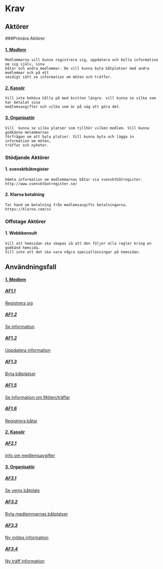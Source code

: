 # Krav
## Aktörer
###Primära Aktörer
#### <a href="#Medlem2" name="Medlem1">1. Medlem</a>
    Medlemmarna vill kunna registrera sig, uppdatera och kolla information om sig själv, sina 
    båtar och andra medlemmar. De vill kunna byta båtplatser med andra medlemmar och på ett 
    smidigt sätt se information om möten och träffar.
#### <a href="#Kassör2" name="Kassör1">2. Kassör</a>
    Vill inte behöva hålla på med kvitton längre. vill kunna se vilka som har betalat sina 
    medlemsavgifter och vilka som är på väg att göra det.
#### <a href="#Organisatör2" name="Organisatör1">3. Organisatör</a>
    Vill  kunna se vilka platser som tillhör vilken medlem. Vill kunna godkänna melemmarnas
    förfrågan om att byta platser. Vill kunna byta och lägga in information om möten,
    träffar och nyheter.
### Stödjande Aktörer
#### 1. svensktbåtregister
    Hämta information om medlemmarnas båtar via svensktbåtregister. 
    http://www.svensktbatregister.se/
#### 2. Klarna betalning
    Tar hand om betalning från medlemsavgifts betalningarna.
    https://klarna.com/sv
### Offstage Aktörer
#### 1. Webbkonsult
    Vill att hemsidan ska skapas så att den följer alla regler kring en godkänd hemsida.
    Vill inte att det ska vara några speciallösningar på hemsidan. 
## Användningsfall
#### <a href="#Medlem1" name="Medlem2">1. Medlem</a>
##### <a href="Use_case/AF1.1_Registrera_sig.md">AF1.1</a> 
<a href="Use_case/AF1.1_Registrera_sig.md">Registrera sig</a>
##### <a href="Use_case/AF1.2_Se_Information.md">AF1.2</a> 
<a href="Use_case/AF1.2_Se_Information.md">Se information</a>
##### <a href="Use_case/AF1.3_Uppdatera_Information.md">AF1.2</a> 
<a href="Use_case/AF1.3_Uppdatera_Information.md">Uppdatera information</a>
##### <a href="Use_case/AF1.4_Byta_Batplatser.md">AF1.3</a> 
<a href="Use_case/AF1.4_Byta_Batplatser.md">Byta båtplatser</a>
##### <a href="Use_case/AF1.5_Se_information_om.md">AF1.5</a> 
<a href="Use_case/AF1.5_Se_information_om.md">Se Information om Möten/träffar</a>
##### <a href="Use_case/AF1.6_Registrera_batar.md">AF1.6</a> 
<a href="Use_case/AF1.6_Registrera_batar.md">Registrera båtar</a>
#### <a href="#Kassör1" name="Kassör2">2. Kassör</a>
##### <a href="Use_case/AF2.1_Info_om_medlemsavgifter.md">AF2.1</a> 
<a href="Use_case/AF2.1_Info_om_medlemsavgifter.md">Info om medlemsavgifter</a>
#### <a href="#Organisatör1" name="Organisatör2">3. Organisatör</a>
##### <a href="Use_case/AF3.1_Se_vems_batplats.md">AF3.1</a> 
<a href="Use_case/AF3.1_Se_vems_batplats.md">Se vems båtplats</a>
##### <a href="Use_case/AF3.2_Byta_medl_batplatser.md">AF3.2</a> 
<a href="Use_case/AF3.2_Byta_medl_batplatser.md">Byta medlemmarnas båtplatser</a>
##### <a href="Use_case/AF3.3_Ny_motes_info.md">AF3.3</a> 
<a href="Use_case/AF3.3_Ny_motes_info.md">Ny mötes information</a>
##### <a href="Use_case/AF3.4_Ny_traff_info.md">AF3.4</a> 
<a href="Use_case/AF3.4_Ny_traff_info.md">Ny träff information</a>